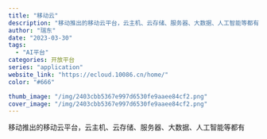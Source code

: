 ```yaml
---
title: "移动云"
description: "移动推出的移动云平台，云主机、云存储、服务器、大数据、人工智能等都有"
author: "瑞东"
date: "2023-03-30"
tags:
  - "AI平台"
categories: 开放平台
series: "application"
website_link: "https://ecloud.10086.cn/home/"
color: "#666"

thumb_image: "/img/2403cbb5367e997d6530fe9aaee84cf2.png"
cover_image: "/img/2403cbb5367e997d6530fe9aaee84cf2.png"
---
```


移动推出的移动云平台，云主机、云存储、服务器、大数据、人工智能等都有